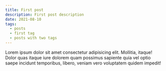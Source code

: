 ```yaml
---
title: First post
description: First post description
date: 2021-08-10
tags:
  - posts
  - first tag
  - posts with two tags
---
```


Lorem ipsum dolor sit amet consectetur adipisicing elit. Mollitia, itaque! Dolor quas itaque iure dolorem quam possimus sapiente quia vel optio saepe incidunt temporibus, libero, veniam vero voluptatem quidem impedit!
